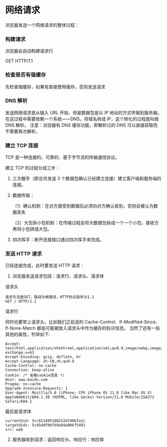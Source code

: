 # 网络请求

浏览器发送一个网络请求的整体过程：

### 构建请求

浏览器会自动构建请求行

GET HTTP/1.1

### 检查是否有强缓存

先检查强缓存，如果有直接使用缓存，否则发送请求

### DNS 解析

发送网络请求是从输入 URL 开始，但是数据包是以 IP 地址的方式传输到服务器。
在这过程中需要依赖一个系统——DNS，将域名转成 IP，这个转化的过程就叫做 DNS 解析。
注意：浏览器有 DNS 缓存功能，即解析过的 DNS 可以直接获取而不需要再次解析。

### 建立 TCP 连接

TCP 是一种连接的、可靠的、基于字节流的传输通信协议。

建立 TCP 的过程分成三步：

1. 三次握手（即总共发送 3 个数据包确认已经建立连接）建立客户端和服务端的连接。

2. 数据传输：

   （1）确认机制：在对方接受到数据后必须向对方确认收到，否则会被认为数据丢失

   （2）大包拆小包机制：在传输过程会将大数据包拆成一个一个小包，接收方再将小包拼成大包。

3. 四次挥手：断开连接接口通过四次挥手来完成。

### 发送 HTTP 请求

已经连接完成，此时要发送 HTTP 请求：

1. 浏览器发送请求包括：请求行、请求头、请求体

请求头

```
请求方法是GET，路径为根路径，HTTP协议版本为1.1
GET / HTTP/1.1
```

请求行

同时也要带上请求头，比如我们之前说的 Cache-Control、If-Modified-Since、If-None-Match 都由可能被放入请求头中作为缓存的标识信息。
当然了还有一些其他的属性，列举如下:

```
Accept: text/html,application/xhtml+xml,application/xml;q=0.9,image/webp,image/apng,*/*;q=0.8,application/signed-exchange;v=b3
Accept-Encoding: gzip, deflate, br
Accept-Language: zh-CN,zh;q=0.9
Cache-Control: no-cache
Connection: keep-alive
Cookie: /* 省略cookie信息 */
Host: www.baidu.com
Pragma: no-cache
Upgrade-Insecure-Requests: 1
User-Agent: Mozilla/5.0 (iPhone; CPU iPhone OS 11_0 like Mac OS X) AppleWebKit/604.1.38 (KHTML, like Gecko) Version/11.0 Mobile/15A372 Safari/604.1
```

最后是请求体

```
currentUid: 5cc811495188252d740bfa1c
targetUids: 5c45ddf06fb9a04a006f5491
src: web
```

2. 服务器收到请求：返回响应头、响应行：响应体
